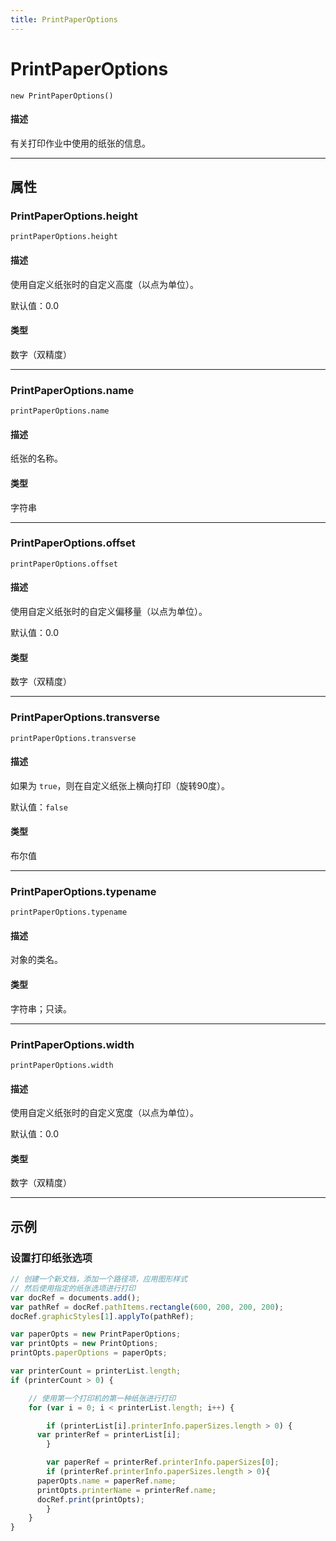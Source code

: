 ```yaml
---
title: PrintPaperOptions
---
```

# PrintPaperOptions

`new PrintPaperOptions()`

#### 描述

有关打印作业中使用的纸张的信息。

---

## 属性

### PrintPaperOptions.height

`printPaperOptions.height`

#### 描述

使用自定义纸张时的自定义高度（以点为单位）。

默认值：0.0

#### 类型

数字（双精度）

---

### PrintPaperOptions.name

`printPaperOptions.name`

#### 描述

纸张的名称。

#### 类型

字符串

---

### PrintPaperOptions.offset

`printPaperOptions.offset`

#### 描述

使用自定义纸张时的自定义偏移量（以点为单位）。

默认值：0.0

#### 类型

数字（双精度）

---

### PrintPaperOptions.transverse

`printPaperOptions.transverse`

#### 描述

如果为 `true`，则在自定义纸张上横向打印（旋转90度）。

默认值：`false`

#### 类型

布尔值

---

### PrintPaperOptions.typename

`printPaperOptions.typename`

#### 描述

对象的类名。

#### 类型

字符串；只读。

---

### PrintPaperOptions.width

`printPaperOptions.width`

#### 描述

使用自定义纸张时的自定义宽度（以点为单位）。

默认值：0.0

#### 类型

数字（双精度）

---

## 示例

### 设置打印纸张选项

```javascript
// 创建一个新文档，添加一个路径项，应用图形样式
// 然后使用指定的纸张选项进行打印
var docRef = documents.add();
var pathRef = docRef.pathItems.rectangle(600, 200, 200, 200);
docRef.graphicStyles[1].applyTo(pathRef);

var paperOpts = new PrintPaperOptions;
var printOpts = new PrintOptions;
printOpts.paperOptions = paperOpts;

var printerCount = printerList.length;
if (printerCount > 0) {

    // 使用第一个打印机的第一种纸张进行打印
    for (var i = 0; i < printerList.length; i++) {

        if (printerList[i].printerInfo.paperSizes.length > 0) {
      var printerRef = printerList[i];
        }

        var paperRef = printerRef.printerInfo.paperSizes[0];
        if (printerRef.printerInfo.paperSizes.length > 0){
      paperOpts.name = paperRef.name;
      printOpts.printerName = printerRef.name;
      docRef.print(printOpts);
        }
    }
}
```
